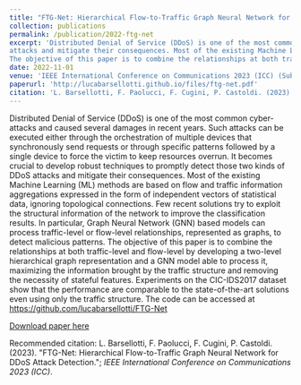 ```yaml
---
title: "FTG-Net: Hierarchical Flow-to-Traffic Graph Neural Network for DDoS Attack Detection [Submitted]"
collection: publications
permalink: /publication/2022-ftg-net
excerpt: 'Distributed Denial of Service (DDoS) is one of the most common cyber-attacks and caused several damages in recent years. Such attacks can be executed either through the orchestration of multiple devices that synchronously send requests or through specific patterns followed by a single device to force the victim to keep resources overrun. It becomes crucial to develop robust techniques to promptly detect those two kinds of DDoS
attacks and mitigate their consequences. Most of the existing Machine Learning (ML) methods are based on flow and traffic information aggregations expressed in the form of independent vectors of statistical data, ignoring topological connections. Few recent solutions try to exploit the structural information of the network to improve the classification results. In particular, Graph Neural Network (GNN) based models can process traffic-level or flow-level relationships, represented as graphs, to detect malicious patterns.
The objective of this paper is to combine the relationships at both traffic-level and flow-level by developing a two-level hierarchical graph representation and a GNN model able to process it, maximizing the information brought by the traffic structure and removing the necessity of stateful features. Experiments on the CIC-IDS2017 dataset show that the performance are comparable to the state-of-the-art solutions even using only the traffic structure. The code can be accessed at https://github.com/lucabarsellotti/FTG-Net'
date: 2022-11-01
venue: 'IEEE International Conference on Communications 2023 (ICC) (Submitted)'
paperurl: 'http://lucabarsellotti.github.io/files/ftg-net.pdf'
citation: 'L. Barsellotti, F. Paolucci, F. Cugini, P. Castoldi. (2023). &quot;FTG-Net: Hierarchical Flow-to-Traffic Graph Neural Network for DDoS Attack Detection.&quot; <i>IEEE International Conference on Communications 2023 (ICC)</i>.'
---
```

Distributed Denial of Service (DDoS) is one of the most common cyber-attacks and caused several damages in recent years. Such attacks can be executed either through the orchestration of multiple devices that synchronously send requests or through specific patterns followed by a single device to force the victim to keep resources overrun. It becomes crucial to develop robust techniques to promptly detect those two kinds of DDoS
attacks and mitigate their consequences. Most of the existing Machine Learning (ML) methods are based on flow and traffic information aggregations expressed in the form of independent vectors of statistical data, ignoring topological connections. Few recent solutions try to exploit the structural information of the network to improve the classification results. In particular, Graph Neural Network (GNN) based models can process traffic-level or flow-level relationships, represented as graphs, to detect malicious patterns.
The objective of this paper is to combine the relationships at both traffic-level and flow-level by developing a two-level hierarchical graph representation and a GNN model able to process it, maximizing the information brought by the traffic structure and removing the necessity of stateful features. Experiments on the CIC-IDS2017 dataset show that the performance are comparable to the state-of-the-art solutions even using only the traffic structure. The code can be accessed at https://github.com/lucabarsellotti/FTG-Net

[Download paper here](http://lucabarsellotti.github.io/files/ftg-net.pdf)

Recommended citation: L. Barsellotti, F. Paolucci, F. Cugini, P. Castoldi. (2023). "FTG-Net: Hierarchical Flow-to-Traffic Graph Neural Network for DDoS Attack Detection."; <i>IEEE International Conference on Communications 2023 (ICC)</i>.
